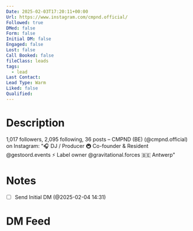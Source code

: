 ```yaml
---
Date: 2025-02-03T17:20:11+00:00
Url: https://www.instagram.com/cmpnd.official/
Followed: true
DMed: false
Form: false
Initial DM: false
Engaged: false
Lost: false
Call Booked: false
fileClass: leads
tags:
  - lead
Last Contact: 
Lead Type: Warm
Liked: false
Qualified:
---
```

# Description
1,017 followers, 2,095 following, 36 posts – CMPND (BE) (@cmpnd.official) on Instagram: "🎧 DJ / Producer
🚇 Co-founder & Resident @gestoord.events
⚡ Label owner @gravitational.forces
🇧🇪 Antwerp"
# Notes

- [ ] Send Initial DM (@2025-02-04 14:31)

# DM Feed